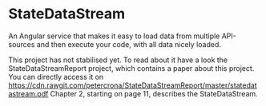 StateDataStream
===============

An Angular service that makes it easy to load data from multiple API-sources and then execute your code, with all data nicely loaded.

This project has not stabilised yet. To read about it have a look the StateDataStreamReport project, which contains a paper about this project. You can directly access it on https://cdn.rawgit.com/petercrona/StateDataStreamReport/master/statedatastream.pdf
Chapter 2, starting on page 11, describes the StateDataStream.
